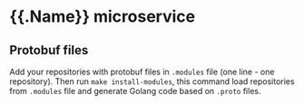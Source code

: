 # {{.Name}} microservice

## Protobuf files
Add your repositories with protobuf files in `.modules` file (one line - one repository).
Then run `make install-modules`, this command load repositories from `.modules` file and generate Golang code based on `.proto` files.
